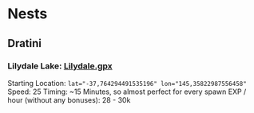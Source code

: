 # Nests
## Dratini
### Lilydale Lake: [Lilydale.gpx](http://www.filedropper.com/lilydale)
Starting Location: `lat="-37,764294491535196" lon="145,35822987556458"`
Speed: 25
Timing: ~15 Minutes, so almost perfect for every spawn
EXP / hour (without any bonuses): 28 - 30k
